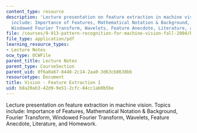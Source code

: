 ```yaml
---
content_type: resource
description: 'Lecture presentation on feature extraction in machine vision. Topics
  include: Importance of Features, Mathematical Notation & Background, Fourier Transform,
  Windowed Fourier Transform, Wavelets, Feature Anecdote, Literature, and Homework.'
file: /courses/9-913-pattern-recognition-for-machine-vision-fall-2004/b8a20ab342d99e512cfc84cc1ab0b5be_class_3.pdf
file_type: application/pdf
learning_resource_types:
- Lecture Notes
ocw_type: OCWFile
parent_title: Lecture Notes
parent_type: CourseSection
parent_uid: 0f6a0a67-8448-2c14-2aa0-3d63cb8638bb
resourcetype: Document
title: Vision - Feature Extraction I
uid: b8a20ab3-42d9-9e51-2cfc-84cc1ab0b5be
---
```

Lecture presentation on feature extraction in machine vision. Topics include: Importance of Features, Mathematical Notation & Background, Fourier Transform, Windowed Fourier Transform, Wavelets, Feature Anecdote, Literature, and Homework.

